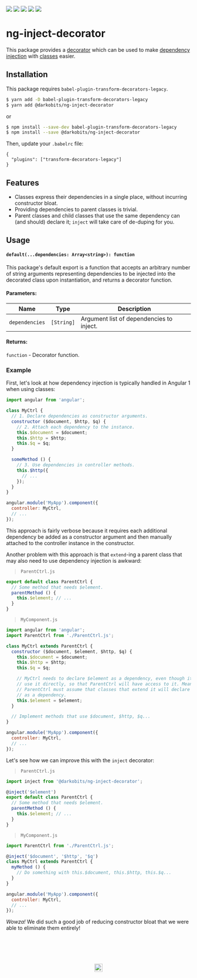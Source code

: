 [![][travis-img]][travis-url] [![][npm-img]][npm-url] [![][codacy-img]][codacy-url] [![][xo-img]][xo-url] [![][cc-img]][cc-url]

# ng-inject-decorator

This package provides a [decorator](https://github.com/tc39/proposal-decorators) which can be used to make [dependency injection](https://docs.angularjs.org/guide/di) with [classes](https://developer.mozilla.org/en-US/docs/Web/JavaScript/Reference/Classes) easier.

## Installation

This package requires `babel-plugin-transform-decorators-legacy`.

```bash
$ yarn add -D babel-plugin-transform-decorators-legacy
$ yarn add @darkobits/ng-inject-decorator
```

or

```bash
$ npm install --save-dev babel-plugin-transform-decorators-legacy
$ npm install --save @darkobits/ng-inject-decorator
```

Then, update your `.babelrc` file:

```
{
  "plugins": ["transform-decorators-legacy"]
}
```

## Features

- Classes express their dependencies in a single place, without incurring constructor bloat.
- Providing dependencies to parent classes is trivial.
- Parent classes and child classes that use the same dependency can (and should) declare it; `inject` will take care of de-duping for you.

## Usage

#### `default(...dependencies: Array<string>): function`

This package's default export is a function that accepts an arbitrary number of string arguments representing dependencies to be injected into the decorated class upon instantiation, and returns a decorator function.

#### **Parameters:**

| Name | Type | Description |
| --- | --- | --- |
| `dependencies` | `[String]` | Argument list of dependencies to inject. |

#### **Returns:**

`function` - Decorator function.

### Example

First, let's look at how dependency injection is typically handled in Angular 1 when using classes:

```js
import angular from 'angular';

class MyCtrl {
  // 1. Declare dependencies as constructor arguments.
  constructor ($document, $http, $q) {
    // 2. Attach each dependency to the instance.
    this.$document = $document;
    this.$http = $http;
    this.$q = $q;
  }

  someMethod () {
    // 3. Use dependencies in controller methods.
    this.$http({
      // ...
    });
  }
}

angular.module('MyApp').component({
  controller: MyCtrl,
  // ...
});
```

This approach is fairly verbose because it requires each additional dependency be added as a constructor argument and then manually attached to the controller instance in the constructor.

Another problem with this approach is that `extend`-ing a parent class that may also need to use dependency injection is awkward:

> `ParentCtrl.js`

```js
export default class ParentCtrl {
  // Some method that needs $element.
  parentMethod () {
    this.$element; // ...
  }
}
```

> `MyComponent.js`

```js
import angular from 'angular';
import ParentCtrl from './ParentCtrl.js';

class MyCtrl extends ParentCtrl {
  constructor ($document, $element, $http, $q) {
    this.$document = $document;
    this.$http = $http;
    this.$q = $q;

    // MyCtrl needs to declare $element as a dependency, even though it doesn't
    // use it directly, so that ParentCtrl will have access to it. Meanwhile,
    // ParentCtrl must assume that classes that extend it will declare $element
    // as a dependency.
    this.$element = $element;
  }

  // Implement methods that use $document, $http, $q...
}

angular.module('MyApp').component({
  controller: MyCtrl,
  // ...
});
```

Let's see how we can improve this with the `inject` decorator:

> `ParentCtrl.js`

```js
import inject from '@darkobits/ng-inject-decorator';

@inject('$element')
export default class ParentCtrl {
  // Some method that needs $element.
  parentMethod () {
    this.$element; // ...
  }
}
```

> `MyComponent.js`

```js
import ParentCtrl from './ParentCtrl.js';

@inject('$document', '$http', '$q')
class MyCtrl extends ParentCtrl {
  myMethod () {
    // Do something with this.$document, this.$http, this.$q...
  }
}

angular.module('MyApp').component({
  controller: MyCtrl,
  // ...
});
```

_Wowza!_ We did such a good job of reducing constructor bloat that we were able to eliminate them entirely!

## &nbsp;
<p align="center">
  <br>
  <img width="22" height="22" src="https://cloud.githubusercontent.com/assets/441546/25318539/db2f4cf2-2845-11e7-8e10-ef97d91cd538.png">
</p>

[travis-img]: https://img.shields.io/travis/darkobits/ng-inject-decorator.svg?style=flat-square
[travis-url]: https://travis-ci.org/darkobits/ng-inject-decorator

[npm-img]: https://img.shields.io/npm/v/@darkobits/ng-inject-decorator.svg?style=flat-square
[npm-url]: https://www.npmjs.com/package/@darkobits/ng-inject-decorator

[codacy-img]: https://img.shields.io/codacy/coverage/8cf3c53ed5124385964e7d053cb90e82.svg?style=flat-square
[codacy-url]: https://www.codacy.com/app/darkobits/ng-inject-decorator

[xo-img]: https://img.shields.io/badge/code_style-XO-e271a5.svg?style=flat-square
[xo-url]: https://github.com/sindresorhus/xo

[cc-img]: https://img.shields.io/badge/Conventional%20Commits-1.0.0-yellow.svg?style=flat-square
[cc-url]: https://conventionalcommits.org/
